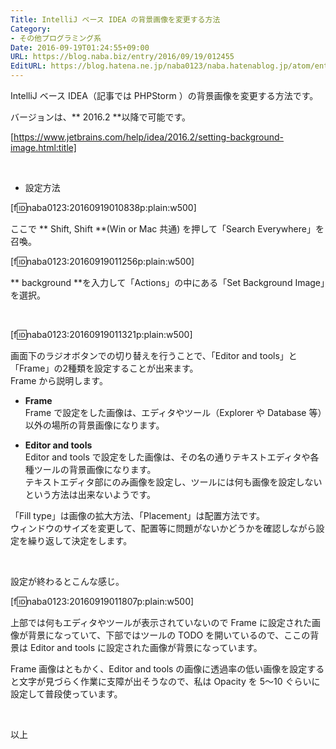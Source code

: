 ```yaml
---
Title: IntelliJ ベース IDEA の背景画像を変更する方法
Category:
- その他プログラミング系
Date: 2016-09-19T01:24:55+09:00
URL: https://blog.naba.biz/entry/2016/09/19/012455
EditURL: https://blog.hatena.ne.jp/naba0123/naba.hatenablog.jp/atom/entry/10328749687185070200
---
```


IntelliJ ベース IDEA（記事では PHPStorm ）の背景画像を変更する方法です。

バージョンは、** 2016.2 **以降で可能です。

[https://www.jetbrains.com/help/idea/2016.2/setting-background-image.html:title]

<!-- more -->

<br>

* 設定方法

[f:id:naba0123:20160919010838p:plain:w500]

ここで ** Shift, Shift **(Win or Mac 共通) を押して「Search Everywhere」を召喚。

[f:id:naba0123:20160919011256p:plain:w500]

** background **を入力して「Actions」の中にある「Set Background Image」を選択。

<br>

[f:id:naba0123:20160919011321p:plain:w500]

画面下のラジオボタンでの切り替えを行うことで、「Editor and tools」と「Frame」の2種類を設定することが出来ます。  
Frame から説明します。

* **Frame**  
Frame で設定をした画像は、エディタやツール（Explorer や Database 等）以外の場所の背景画像になります。 

* **Editor and tools**  
Editor and tools で設定をした画像は、その名の通りテキストエディタや各種ツールの背景画像になります。  
テキストエディタ部にのみ画像を設定し、ツールには何も画像を設定しないという方法は出来ないようです。

「Fill type」は画像の拡大方法、「Placement」は配置方法です。  
ウィンドウのサイズを変更して、配置等に問題がないかどうかを確認しながら設定を繰り返して決定をします。

 <br>

設定が終わるとこんな感じ。

[f:id:naba0123:20160919011807p:plain:w500]

上部では何もエディタやツールが表示されていないので Frame に設定された画像が背景になっていて、下部ではツールの TODO を開いているので、ここの背景は Editor and tools に設定された画像が背景になっています。

Frame 画像はともかく、Editor and tools の画像に透過率の低い画像を設定すると文字が見づらく作業に支障が出そうなので、私は Opacity を 5～10 ぐらいに設定して普段使っています。

<br>

以上
